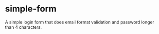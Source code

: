 # simple-form
A simple login form that does email format validation and password longer than 4 characters.
